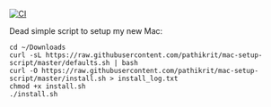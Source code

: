 [![CI](https://github.com/pathikrit/mac-setup-script/actions/workflows/ci.yml/badge.svg)](https://github.com/pathikrit/mac-setup-script/actions/workflows/ci.yml)

Dead simple script to setup my new Mac:
```shell
cd ~/Downloads
curl -sL https://raw.githubusercontent.com/pathikrit/mac-setup-script/master/defaults.sh | bash
curl -O https://raw.githubusercontent.com/pathikrit/mac-setup-script/master/install.sh > install_log.txt
chmod +x install.sh
./install.sh
```
